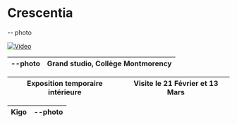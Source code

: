 
# Crescentia
-- photo

[![Video](./medias/bannière_crescentia.png)](https://www.youtube.com/watch?v=nncfZgBY7xY)

| --photo  | Grand studio, Collège Montmorency |
|----------|-----------------------------------|

| Exposition temporaire intérieure | Visite le 21 Février et 13 Mars |
|----------------------------------|---------------------------------|

| Kigo | --photo |
|------|---------|
